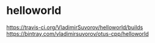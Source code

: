# helloworld


https://travis-ci.org/VladimirSuvorov/helloworld/builds
https://bintray.com/vladimirsuvorov/otus-cpp/helloworld
